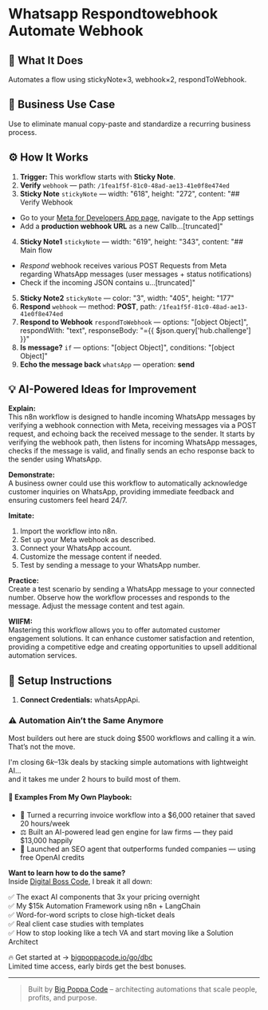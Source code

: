 # Whatsapp Respondtowebhook Automate Webhook
## 🚀 What It Does
Automates a flow using stickyNote×3, webhook×2, respondToWebhook.

## 💼 Business Use Case
Use to eliminate manual copy-paste and standardize a recurring business process.

## ⚙️ How It Works
1. **Trigger:** This workflow starts with **Sticky Note**.
2. **Verify** `webhook` — path: `/1fea1f5f-81c0-48ad-ae13-41e0f8e474ed`
3. **Sticky Note** `stickyNote` — width: "618", height: "272", content: "## Verify Webhook
* Go to your [Meta for Developers App page](https://developers.facebook.com/apps/), navigate to the App settings
* Add a **production webhook URL** as a new Callb…[truncated]"
4. **Sticky Note1** `stickyNote` — width: "619", height: "343", content: "## Main flow
* *Respond* webhook receives various POST Requests from Meta regarding WhatsApp messages (user messages + status notifications)
* Check if the incoming JSON contains u…[truncated]"
5. **Sticky Note2** `stickyNote` — color: "3", width: "405", height: "177"
6. **Respond** `webhook` — method: **POST**, path: `/1fea1f5f-81c0-48ad-ae13-41e0f8e474ed`
7. **Respond to Webhook** `respondToWebhook` — options: "[object Object]", respondWith: "text", responseBody: "={{ $json.query['hub.challenge'] }}"
8. **Is message?** `if` — options: "[object Object]", conditions: "[object Object]"
9. **Echo the message back** `whatsApp` — operation: **send**

## 💡 AI-Powered Ideas for Improvement
**Explain:**  
This n8n workflow is designed to handle incoming WhatsApp messages by verifying a webhook connection with Meta, receiving messages via a POST request, and echoing back the received message to the sender. It starts by verifying the webhook path, then listens for incoming WhatsApp messages, checks if the message is valid, and finally sends an echo response back to the sender using WhatsApp.

**Demonstrate:**  
A business owner could use this workflow to automatically acknowledge customer inquiries on WhatsApp, providing immediate feedback and ensuring customers feel heard 24/7.

**Imitate:**  
1. Import the workflow into n8n.
2. Set up your Meta webhook as described.
3. Connect your WhatsApp account.
4. Customize the message content if needed.
5. Test by sending a message to your WhatsApp number.

**Practice:**  
Create a test scenario by sending a WhatsApp message to your connected number. Observe how the workflow processes and responds to the message. Adjust the message content and test again.

**WIIFM:**  
Mastering this workflow allows you to offer automated customer engagement solutions. It can enhance customer satisfaction and retention, providing a competitive edge and creating opportunities to upsell additional automation services.

## 🔧 Setup Instructions
1. **Connect Credentials:** whatsAppApi.

### ⚠️ Automation Ain’t the Same Anymore

Most builders out here are stuck doing $500 workflows and calling it a win.  
That’s not the move.  

I'm closing $6k–$13k deals by stacking simple automations with lightweight AI...  
and it takes me under 2 hours to build most of them.

#### 🧠 Examples From My Own Playbook:
- 🔁 Turned a recurring invoice workflow into a $6,000 retainer that saved 20 hours/week  
- ⚖️ Built an AI-powered lead gen engine for law firms — they paid $13,000 happily  
- 🚀 Launched an SEO agent that outperforms funded companies — using free OpenAI credits  

**Want to learn how to do the same?**  
Inside [Digital Boss Code](https://bigpoppacode.io/go/dbc), I break it all down:

✅ The exact AI components that 3x your pricing overnight  
✅ My $15k Automation Framework using n8n + LangChain  
✅ Word-for-word scripts to close high-ticket deals  
✅ Real client case studies with templates  
✅ How to stop looking like a tech VA and start moving like a Solution Architect  

🔥 Get started at → [bigpoppacode.io/go/dbc](https://bigpoppacode.io/go/dbc)  
Limited time access, early birds get the best bonuses.

---
> Built by [Big Poppa Code](https://bigpoppacode.io) – architecting automations that scale people, profits, and purpose.
